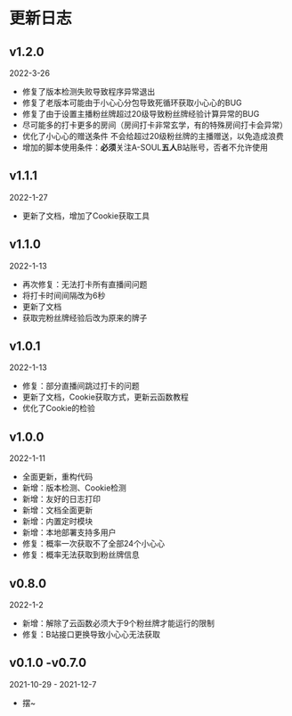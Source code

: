 # 更新日志

## v1.2.0
2022-3-26  
- 修复了版本检测失败导致程序异常退出  
- 修复了老版本可能由于小心心分包导致死循环获取小心心的BUG   
- 修复了由于设置主播粉丝牌超过20级导致粉丝牌经验计算异常的BUG  
- 尽可能多的打卡更多的房间（房间打卡非常玄学，有的特殊房间打卡会异常）  
- 优化了小心心的赠送条件 不会给超过20级粉丝牌的主播赠送，以免造成浪费  
- 增加的脚本使用条件：**必须**关注A-SOUL**五人**B站账号，否者不允许使用

## v1.1.1  
2022-1-27
- 更新了文档，增加了Cookie获取工具

## v1.1.0  
2022-1-13
- 再次修复：无法打卡所有直播间问题 
- 将打卡时间间隔改为6秒
- 更新了文档  
- 获取完粉丝牌经验后改为原来的牌子  

## v1.0.1  
2022-1-13
- 修复：部分直播间跳过打卡的问题  
- 更新了文档，Cookie获取方式，更新云函数教程  
- 优化了Cookie的检验  

## v1.0.0
2022-1-11
- 全面更新，重构代码
- 新增：版本检测、Cookie检测
- 新增：友好的日志打印
- 新增：文档全面更新
- 新增：内置定时模块
- 新增：本地部署支持多用户
- 修复：概率一次获取不了全部24个小心心
- 修复：概率无法获取到粉丝牌信息

## v0.8.0
2022-1-2
- 新增：解除了云函数必须大于9个粉丝牌才能运行的限制
- 修复：B站接口更换导致小心心无法获取

## v0.1.0 -v0.7.0
2021-10-29 - 2021-12-7
- 摆~